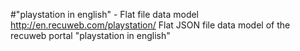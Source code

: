 #"playstation in english" - Flat file data model
http://en.recuweb.com/playstation/
Flat JSON file data model of the recuweb portal "playstation in english"
